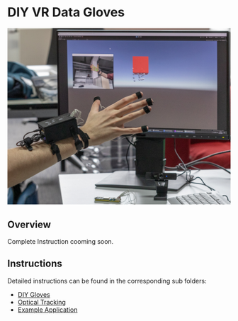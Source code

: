 # DIY VR Data Gloves 

![Build and Touch in Action](img/inAction.jpg)

## Overview
Complete Instruction cooming soon.

## Instructions

Detailed instructions can be found in the corresponding sub folders:
- [DIY Gloves](/DIY%20Data%20Gloves/README.md)
- [Optical Tracking](/Optical%20Tracking/README.md)
- [Example Application](/Example%20VR%20Application/README.md)
